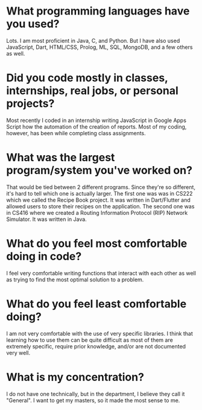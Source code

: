# What programming languages have you used?
Lots. I am most proficient in Java, C, and Python. But I have also used JavaScript, Dart, HTML/CSS, 
Prolog, ML, SQL, MongoDB, and a few others as well.

# Did you code mostly in classes, internships, real jobs, or personal projects?
Most recently I coded in an internship writing JavaScript in Google Apps Script how the automation of 
the creation of reports. Most of my coding, however, has been while completing class assignments.

# What was the largest program/system you've worked on?
That would be tied between 2 different programs. Since they're so different, it's hard to tell which 
one is actually larger. The first one was was in CS222 which we called the Recipe Book project. It was
written in Dart/Flutter and allowed users to store their recipes on the application. The second one was
in CS416 where we created a Routing Information Protocol (RIP) Network Simulator. It was written in 
Java.

# What do you feel most comfortable doing in code?
I feel very comfortable writing functions that interact with each other as well as trying to find the 
most optimal solution to a problem. 

# What do you feel least comfortable doing?
I am not very comfortable with the use of very specific libraries. I think that learning how to use them 
can be quite difficult as most of them are extremely specific, require prior knowledge, and/or are not 
documented very well.

# What is my concentration?
I do not have one technically, but in the department, I believe they call it "General". I want to get my 
masters, so it made the most sense to me. 
